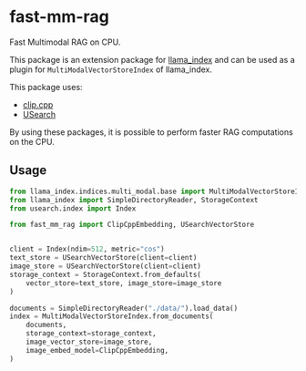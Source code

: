 # fast-mm-rag

Fast Multimodal RAG on CPU.

This package is an extension package for [llama_index](https://github.com/run-llama/llama_index) and can be used as a plugin for `MultiModalVectorStoreIndex` of llama_index.

This package uses:

* [clip.cpp](https://github.com/monatis/clip.cpp)
* [USearch](https://github.com/unum-cloud/usearch)

By using these packages, it is possible to perform faster RAG computations on the CPU.

## Usage

```py
from llama_index.indices.multi_modal.base import MultiModalVectorStoreIndex
from llama_index import SimpleDirectoryReader, StorageContext
from usearch.index import Index

from fast_mm_rag import ClipCppEmbedding, USearchVectorStore


client = Index(ndim=512, metric="cos")
text_store = USearchVectorStore(client=client)
image_store = USearchVectorStore(client=client)
storage_context = StorageContext.from_defaults(
    vector_store=text_store, image_store=image_store
)

documents = SimpleDirectoryReader("./data/").load_data()
index = MultiModalVectorStoreIndex.from_documents(
    documents,
    storage_context=storage_context,
    image_vector_store=image_store,
    image_embed_model=ClipCppEmbedding,
)
```
